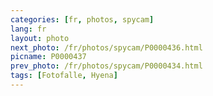 ```yaml
---
categories: [fr, photos, spycam]
lang: fr
layout: photo
next_photo: /fr/photos/spycam/P0000436.html
picname: P0000437
prev_photo: /fr/photos/spycam/P0000434.html
tags: [Fotofalle, Hyena]
---
```

